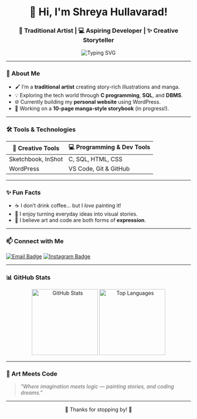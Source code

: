 <h1 align="center">👋 Hi, I'm Shreya Hullavarad!</h1>
<h3 align="center">🎨 Traditional Artist | 💻 Aspiring Developer | ✨ Creative Storyteller</h3>

<p align="center">
  <img src="https://readme-typing-svg.demolab.com?font=Fira+Code&weight=500&pause=1000&color=F763D6&width=435&lines=Welcome+to+my+GitHub+profile!;Artist+%2B+Coder+%3D+Me!;Manga+lover+%7C+Coffee+Painter" alt="Typing SVG" />
</p>

---

### 🌸 About Me

- 🖌️ I’m a **traditional artist** creating story-rich illustrations and manga.
- 💡 Exploring the tech world through **C programming**, **SQL**, and **DBMS**.
- 🌐 Currently building my **personal website** using WordPress.
- 📘 Working on a **10-page manga-style storybook** (in progress!).

---

### 🛠️ Tools & Technologies

| 🎨 Creative Tools | 💻 Programming & Dev Tools |
|------------------|---------------------------|
| Sketchbook, InShot | C, SQL, HTML, CSS        |
| WordPress         | VS Code, Git & GitHub    |

---

### ✨ Fun Facts

- ☕ I don’t drink coffee… but I *love* painting it!
- 📖 I enjoy turning everyday ideas into visual stories.
- 💬 I believe art and code are both forms of **expression**.

---

### 📫 Connect with Me

[![Email Badge](https://img.shields.io/badge/Email-D14836?style=for-the-badge&logo=gmail&logoColor=white)](mailto:your-shreyahullavarad@gmail.com)
[![Instagram Badge](https://img.shields.io/badge/Instagram-E4405F?style=for-the-badge&logo=instagram&logoColor=white)](https://instagram.com/yourusername)


---

### 📊 GitHub Stats

<p align="center">
  <img src="https://github-readme-stats.vercel.app/api?username=ShreyaHullavarad&show_icons=true&theme=tokyonight" alt="GitHub Stats" height="180" />
  <img src="https://github-readme-stats.vercel.app/api/top-langs/?username=ShreyaHullavarad&layout=compact&theme=tokyonight" alt="Top Languages" height="180" />
</p>

---

### 🌈 Art Meets Code

> _"Where imagination meets logic — painting stories, and coding dreams."_

---

<p align="center">🖤 Thanks for stopping by! 🖤</p>
